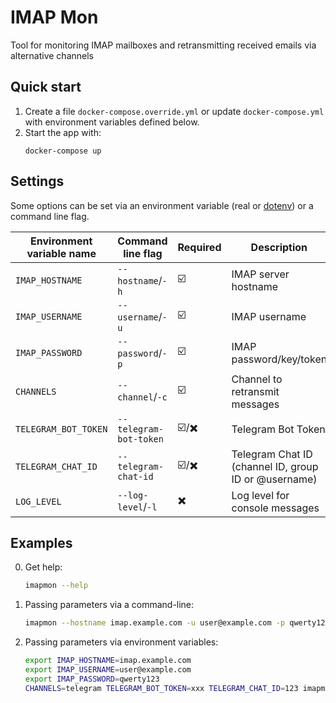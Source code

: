 # IMAP Mon

Tool for monitoring IMAP mailboxes and retransmitting received emails via alternative channels

## Quick start

1. Create a file `docker-compose.override.yml` or update `docker-compose.yml` with environment variables defined below.
2. Start the app with:
    ```shell
    docker-compose up
    ```

## Settings

Some options can be set via an environment variable (real or [dotenv](https://github.com/theskumar/python-dotenv)) or a command line flag.

| Environment variable name | Command line flag | Required | Description |
| --- | --- | --- | --- |
| `IMAP_HOSTNAME` | `--hostname`/`-h` | ☑️ | IMAP server hostname |
| `IMAP_USERNAME` | `--username`/`-u` | ☑️ | IMAP username |
| `IMAP_PASSWORD` | `--password`/`-p` | ☑️ | IMAP password/key/token |
| `CHANNELS` | `--channel`/`-c` | ☑️ | Channel to retransmit messages |
| `TELEGRAM_BOT_TOKEN` | `--telegram-bot-token` | ☑️/✖️ | Telegram Bot Token |
| `TELEGRAM_CHAT_ID` | `--telegram-chat-id` | ☑️/✖️ | Telegram Chat ID (channel ID, group ID or @username) |
| `LOG_LEVEL` | `--log-level`/`-l` | ✖️ | Log level for console messages |

## Examples

0. Get help:
    ```bash
    imapmon --help
    ```
1. Passing parameters via a command-line:
    ```bash
    imapmon --hostname imap.example.com -u user@example.com -p qwerty123 -c telegram --telegram-bot-token "1234567890:EtneWwZtnEibpH6WZVsnZimbPXZLRurw" --telegram-chat-id "12345678"
    ```
2. Passing parameters via environment variables:
    ```bash
    export IMAP_HOSTNAME=imap.example.com
    export IMAP_USERNAME=user@example.com
    export IMAP_PASSWORD=qwerty123
    CHANNELS=telegram TELEGRAM_BOT_TOKEN=xxx TELEGRAM_CHAT_ID=123 imapmon
    ```
